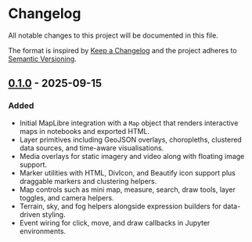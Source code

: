 # Changelog

All notable changes to this project will be documented in this file.

The format is inspired by [Keep a Changelog](https://keepachangelog.com/en/1.1.0/) and the project adheres to [Semantic Versioning](https://semver.org/spec/v2.0.0.html).

## [0.1.0] - 2025-09-15
### Added
- Initial MapLibre integration with a `Map` object that renders interactive maps in notebooks and exported HTML.
- Layer primitives including GeoJSON overlays, choropleths, clustered data sources, and time-aware visualisations.
- Media overlays for static imagery and video along with floating image support.
- Marker utilities with HTML, DivIcon, and Beautify icon support plus draggable markers and clustering helpers.
- Map controls such as mini map, measure, search, draw tools, layer toggles, and camera helpers.
- Terrain, sky, and fog helpers alongside expression builders for data-driven styling.
- Event wiring for click, move, and draw callbacks in Jupyter environments.

[0.1.0]: https://github.com/kauevestena/maplibreum_prototype/releases/tag/v0.1.0
